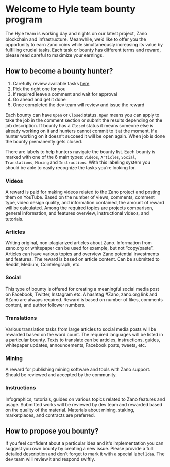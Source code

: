 # Welcome to Hyle team bounty program

The Hyle team is working day and nights on our latest project, Zano blockchain and infrastructure. Meanwhile, we’d like to offer you the opportunity to earn Zano coins while simultaneously increasing its value by fulfilling crucial tasks.
Each task or bounty has different terms and reward, please read careful to maximize your earnings.

## How to become a bounty hunter?
1. Carefully review available tasks [here](https://github.com/hyle-team/bounty/issues)
2. Pick the right one for you
3. If required leave a comment and wait for approval
4. Go ahead and get it done
5. Once completed the dev team will review and issue the reward

Each bounty can have `Open` or `Closed` status. `Open` means you can apply to take the job in the comment section or submit the results depending on the job description. If bounty has a `Closed` status it means someone else is already working on it and hunters cannot commit to it at the moment. If a hunter working on it doesn’t succeed it will be open again. When job is done the bounty premanently gets closed.

There are labels to help hunters navigate the bounty list. Each bounty is marked with one of the 6 main types: `Videos`, `Articles`, `Social`, `Translations`, `Mining` and `Instructions`. With this labeling system you should be able to easily recognize the tasks you’re looking for.

### Videos
A reward is paid for making videos related to the Zano project and posting them on YouTube. Based on the number of views, comments, comment type, video design quality, and information contained, the amount of reward will be calculated. Among the required topics are projects comparison, general information, and features overview, instructional videos, and tutorials.

### Articles
Writing original, non-plagiarized articles about Zano. Information from zano.org or whitepaper can be used for example, but not “copy/paste”. Articles can have various topics and overview Zano potential investments and features. The reward is based on article content. Can be submitted to Reddit, Medium, Cointelegraph, etc.

### Social
This type of bounty is offered for creating a meaningful social media post on Facebook, Twitter, Instagram etc. A hashtag #Zano, zano.org link and $Zano are always required. Reward is based on number of likes, comments content, and author follower numbers.

### Translations
Various translation tasks from large articles to social media posts will be rewarded based on the word count. The required languages will be listed in a particular bounty. Texts to translate can be articles, instructions, guides, whitepaper updates, announcements, Facebook posts, tweets, etc.

### Mining 
A reward for publishing mining software and tools with Zano support. Should be reviewed and accepted by the community.

### Instructions
Infographics, tutorials, guides on various topics related to Zano features and usage. Submitted works will be reviewed by dev team and rewarded based on the quality of the material. Materials about mining, staking, marketplaces, and contracts are preferred.

## How to propose you bounty?
If you feel confident about a particular idea and it's implementation you can suggest you own bounty by creating a new issue. Please provide a full detailed description and don't forget to mark it with a special label `Idea`. The dev team will review it and respond swiftly.
